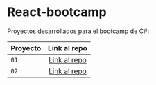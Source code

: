 # React-bootcamp 

Proyectos desarrollados para el bootcamp de C#:

| Proyecto | Link al repo |
| ------------- |:----------:|
|`01`|[Link al repo]()|
|`02`|[Link al repo]()|